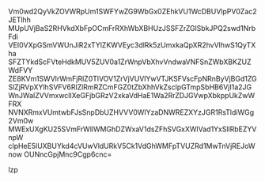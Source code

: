 Vm0wd2QyVkZOVWRpUm1SWFYwZG9WbGx0ZEhkVU1WcDBUVlpPV0Zac2JETlhh
MUpUVjBaS2RHVkdXbFpOCmFrRXhWbXBHUzJSSFZrZGlSbkJPQ2swd1NrbFdi
VEI0VXpGSmVWUnJiR2xTYlZKWVEyc3dlRk5zUmxkaQpXR2hvVlhwS1QyTXha
SFZTYkdScFVteHdkMUV5ZUV0a1ZrWnpVbXhvVndwaVNFSnZWbXBKZUZWdFVY
ZE8KVm1SWVlrWmFjRlZ0TlVOV1ZrVjVUVlYwVTJKSFVscFpNRnByVjBGd1ZG
SlZjRVpXYlhSVFV6RlZlRmRZCmFGZ0tZbXhhVkZsclpGTmpSbHB6VjI1a2JG
WnJWalZVVmxwcllXeGFjbGRzV2xkaVdHaE1Wa2RrZDJGVwpXbkppUkZwWFRX
NVNXRmxVUmtwbFJsSnpDbUZHVVV0WlYzaDNWREZXYzJGR1RsTldiWGg2Vm0w
MWExUXgKU25SVmFrWllWMGhDZWxaV1dsZFhSVGxXWlVad1YxSllRbEZYVnpW
clpHeE5lUXBUYkd4cVUwVldURkV5Ck1VdGhWMFpTVUZRd1MwTnVjREJoWnow
OUNncGpjMnc9Cgp6cnc=

lzp